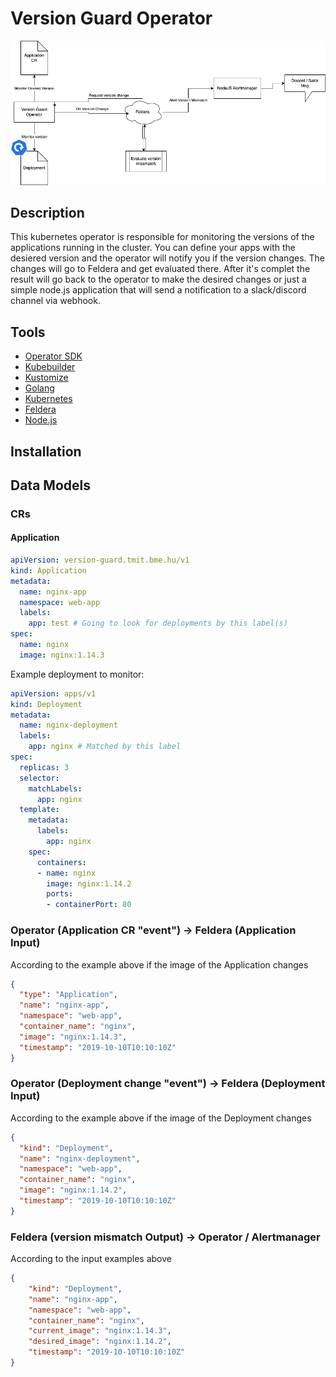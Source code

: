# Version Guard Operator

![](docs/overview.drawio.png)

## Description
This kubernetes operator is responsible for monitoring the versions of the applications running in the cluster.
You can define your apps with the desiered version and the operator will notify you if the version changes. 
The changes will go to Feldera and get evaluated there. After it's complet the result will go back to the operator
to make the desired changes or just a simple node.js application that will send a notification to a slack/discord channel via webhook.

## Tools
- [Operator SDK]()
- [Kubebuilder]()
- [Kustomize]()
- [Golang]()
- [Kubernetes]()
- [Feldera]()
- [Node.js]()

## Installation

## Data Models
### CRs
#### Application
```yaml
apiVersion: version-guard.tmit.bme.hu/v1
kind: Application
metadata:
  name: nginx-app
  namespace: web-app
  labels:
    app: test # Going to look for deployments by this label(s)
spec:
  name: nginx
  image: nginx:1.14.3
```

Example deployment to monitor:

```yaml
apiVersion: apps/v1
kind: Deployment
metadata:
  name: nginx-deployment
  labels:
    app: nginx # Matched by this label
spec:
  replicas: 3
  selector:
    matchLabels:
      app: nginx 
  template:
    metadata:
      labels:
        app: nginx
    spec:
      containers:
      - name: nginx
        image: nginx:1.14.2
        ports:
        - containerPort: 80
```

### Operator (Application CR "event") -> Feldera (Application Input)
According to the example above if the image of the Application changes  
```json
{
  "type": "Application",
  "name": "nginx-app",
  "namespace": "web-app",
  "container_name": "nginx",
  "image": "nginx:1.14.3",
  "timestamp": "2019-10-10T10:10:10Z" 
}
```

### Operator (Deployment change "event") -> Feldera (Deployment Input)
According to the example above if the image of the Deployment changes
```json
{
  "kind": "Deployment",
  "name": "nginx-deployment",
  "namespace": "web-app",
  "container_name": "nginx",
  "image": "nginx:1.14.2",
  "timestamp": "2019-10-10T10:10:10Z" 
}
```

### Feldera (version mismatch Output) -> Operator / Alertmanager
According to the input examples above
```json
{
    "kind": "Deployment",
    "name": "nginx-app",
    "namespace": "web-app",
    "container_name": "nginx",
    "current_image": "nginx:1.14.3",
    "desired_image": "nginx:1.14.2",
    "timestamp": "2019-10-10T10:10:10Z" 
}
```

